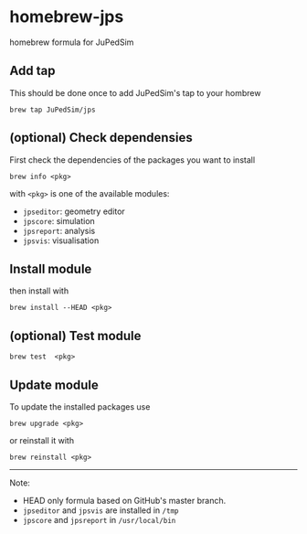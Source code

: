 # homebrew-jps
homebrew formula for JuPedSim

## Add tap

This should be done once to add JuPedSim's tap to your hombrew

```shell
brew tap JuPedSim/jps
```

## (optional) Check dependensies

First check the dependencies of the packages you want to install

```shell
brew info <pkg>
```

with `<pkg>` is one of the available modules:

- `jpseditor`: geometry editor
- `jpscore`: simulation
- `jpsreport`: analysis
- `jpsvis`: visualisation

## Install module

then install with

```shell
brew install --HEAD <pkg>
```

## (optional) Test module

```shell
brew test  <pkg>
```

## Update module

To update the installed packages use

```shell
brew upgrade <pkg>
```

or reinstall it with

```shell
brew reinstall <pkg>
```

----

Note:

- HEAD only formula based on GitHub's master branch.
- `jpseditor` and `jpsvis` are installed in `/tmp`
- `jpscore` and `jpsreport` in `/usr/local/bin`
